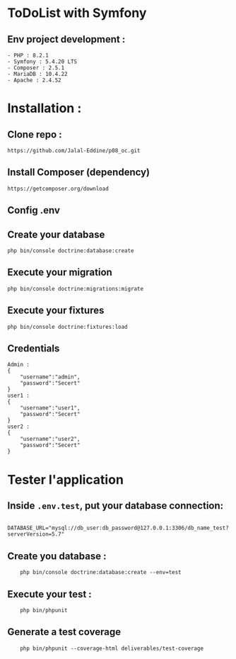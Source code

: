 ToDoList with Symfony
========

## Env project development :
```
- PHP : 8.2.1
- Symfony : 5.4.20 LTS
- Composer : 2.5.1
- MariaDB : 10.4.22
- Apache : 2.4.52
```

# Installation :
## Clone repo :
```
https://github.com/Jalal-Eddine/p08_oc.git
```
## Install Composer (dependency)
```
https://getcomposer.org/download
```
## Config .env

## Create your database
```
php bin/console doctrine:database:create
```
## Execute your migration
```
php bin/console doctrine:migrations:migrate
```
## Execute your fixtures
```
php bin/console doctrine:fixtures:load
```

## Credentials
```
Admin : 
{
    "username":"admin", 
    "password":"Secert"
}
user1 : 
{
    "username":"user1", 
    "password":"Secert"
}
user2 : 
{
    "username":"user2", 
    "password":"Secert"
}
```
# Tester l'application


## Inside `.env.test`, put your database connection:
```
    DATABASE_URL="mysql://db_user:db_password@127.0.0.1:3306/db_name_test?serverVersion=5.7"
```

## Create you database :
```
    php bin/console doctrine:database:create --env=test
```

## Execute your test : 
```
    php bin/phpunit
```

## Generate a test coverage 
```
    php bin/phpunit --coverage-html deliverables/test-coverage
```